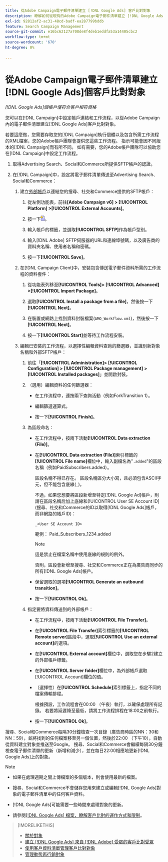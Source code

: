```yaml
---
title: 從Adobe Campaign電子郵件清單建立 [!DNL Google Ads] 客戶比對對象
description: 瞭解如何從現有的Adobe Campaign電子郵件清單建立 [!DNL Google Ads] 客戶比對對象。
exl-id: 92812af2-ac31-48cd-badf-ea287799bddb
feature: Search Campaign Management
source-git-commit: e16bc62127a708de8f4deb1eddfa53a14405cbc2
workflow-type: tm+mt
source-wordcount: '670'
ht-degree: 0%

---
```


# 從Adobe Campaign電子郵件清單建立[!DNL Google Ads]個客戶比對對象

*[!DNL Google Ads]個帳戶僅符合客戶相符資格*

您可以在[!DNL Campaign]中設定帳戶連結和工作流程，以從Adobe Campaign內的電子郵件清單建立[!DNL Google Ads]客戶比對對象。

若要這麼做，您需要存取您的[!DNL Campaign]執行個體以及包含所需工作流程的XML檔案，您的Adobe帳戶團隊會提供您這些工作流程。 指示可能會因不同版本的[!DNL Campaign]而有所不同。 如有需要，您的Adobe帳戶團隊可以協助您在[!DNL Campaign]中設定工作流程。

1. 取得Advertising Search、Social和Commerce所提供SFTP帳戶的認證。

1. 在[!DNL Campaign]中，設定將電子郵件清單傳送至Advertising Search、Social和Commerce：

   1. 建立[外部帳戶](https://experienceleague.adobe.com/docs/campaign-standard/using/administrating/application-settings/external-accounts.html)以連結您的搜尋、社交和Commerce提供的SFTP帳戶：

      1. 從左側功能表，前往&#x200B;**\[Adobe Campaign v6\] > [!UICONTROL Platform] >[!UICONTROL External Accounts]**。

      1. 按一下![建立帳戶](/help/search-social-commerce/assets/campaign-create-account.png "建立帳戶")。

      1. 輸入帳戶的標籤，並選取&#x200B;**[!UICONTROL SFTP]**&#x200B;作為帳戶型別。

      1. 輸入[!DNL Adobe] SFTP伺服器的URL和連線埠號碼，以及廣告商的資料夾名稱、使用者名稱和密碼。

      1. 按一下&#x200B;**[!UICONTROL Save]**。

   1. 在[!DNL Campaign Client]中，安裝包含傳送電子郵件資料所需的工作流程的資料套件：

      1. 從功能表列移至&#x200B;**[!UICONTROL Tools]> [!UICONTROL Advanced] >[!UICONTROL Import Package]**。

      1. 選取&#x200B;**[!UICONTROL Install a package from a file]**，然後按一下&#x200B;**[!UICONTROL Next]**。

      1. 在裝置或網路上找到資料封裝檔案(`AMO_Workflow.xml`)，然後按一下&#x200B;**[!UICONTROL Next]**。

      1. 按一下&#x200B;**[!UICONTROL Start]**&#x200B;並等待工作流程安裝。

   1. 編輯已安裝的工作流程，以選擇性編輯資料查詢的篩選器，並識別新對象名稱和外部SFTP帳戶：

      1. 前往「**[!UICONTROL Administration]> [!UICONTROL Configuration] > [!UICONTROL Package management] >[!UICONTROL Installed packages]**」並開啟封裝。

      1. （選用）編輯資料的任何篩選器：

         * 在工作流程中，連按兩下查詢活動（例如ForkTransition 1）。

         * 編輯篩選運算式。

         * 按一下&#x200B;**[!UICONTROL Finish]**。

      1. 為區段命名：

         * 在工作流程中，按兩下活動&#x200B;**[!UICONTROL Data extraction (File)]**。

         * 在&#x200B;**[!UICONTROL Data extraction (File)]**&#x200B;索引標籤的&#x200B;**[!UICONTROL File name]**&#x200B;欄位中，輸入副檔名為&quot;`.added`&quot;的區段名稱（例如PaidSubscribers.added）。

           區段名稱不得已存在。 區段名稱區分大小寫，且必須包含ASCII字元，但不能包含底線(`_`)。

           不過，如果您想要將區段新增至特定[!DNL Google Ad]帳戶，則請在區段名稱后加上底線和[!UICONTROL User SE Account ID] (搜尋、社交和Commerce的ID以取得[!DNL Google Ads]帳戶，而非網路的帳戶ID)：

           `_<User SE Account ID>`

           範例： Paid_Subscribers_1234.added

           >[!NOTE]
           >
           >這是禁止在檔案名稱中使用底線的規則的例外。

           否則，區段會新增至搜尋、社交和Commerce正在為廣告商同步的所有[!DNL Google Ads]帳戶。

         * 保留選取的選項&#x200B;**[!UICONTROL Generate an outbound transition]**。

         * 按一下&#x200B;**[!UICONTROL Ok]**。

      1. 指定要將資料傳送到的外部帳戶：

         * 在工作流程中，按兩下活動&#x200B;**[!UICONTROL File Transfer]**。

         * 在&#x200B;**[!UICONTROL File Transfer]**&#x200B;索引標籤的&#x200B;**[!UICONTROL Remote server]**&#x200B;區段中，選取&#x200B;**[!UICONTROL Use an external account]**&#x200B;的選項。

         * 在&#x200B;**[!UICONTROL External account]**&#x200B;欄位中，選取您在步驟2建立的外部帳戶標籤。

         * 在&#x200B;**[!UICONTROL Server folder]**&#x200B;欄位中，為外部帳戶選取[!UICONTROL Account]欄位的值。

         * （選擇性）在&#x200B;**[!UICONTROL Schedule]**&#x200B;索引標籤上，指定不同的檔案傳輸排程。

           根據預設，工作流程會在00:00 （午夜）執行，以確保處理所有記錄。 若要將延遲降至最低，請將工作流程排程在18:00之前執行。

         * 按一下&#x200B;**[!UICONTROL Ok]**。

搜尋、Social和Commerce每隔30分鐘檢查一次目錄（廣告商時區的NN：30和NN：59），並將找到的任何檔案移至另一個位置，然後於22:00 （下午10），自動從資料建立對象並推送至Google。 搜尋、Social和Commerce會繼續每隔30分鐘檢查電子郵件清單的更新（新增和減少），並在每日22:00相應地更新[!DNL Google Ads]上的對象。

>[!NOTE]
>
>* 如果在處理週期之間上傳檔案的多個版本，則會使用最新的檔案。
>
>* 搜尋、Social和Commerce不會儲存您用來建立或編輯[!DNL Google Ads]對象的電子郵件清單中的任何客戶資料。
>
>* [!DNL Google Ads]可能需要一些時間來處理對象的更新。
>
>* 請參閱[[!DNL Google Ads] 檔案，瞭解客戶比對的運作方式和限制](https://support.google.com/displayvideo/answer/9539301)。

>[!MORELIKETHIS]
>
>* [關於對象](audience-about.md)
>* [建立 [!DNL Google Ads] 來自 [!DNL Adobe] 受眾的客戶比對受眾](google-audience-from-adobe-audience.md)
>* [使用客戶資料清單管理客戶比對對象](audience-from-customer-data-list.md)
>* [管理動態再行銷對象](audience-dynamic-remarketing-manage.md)
